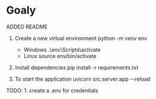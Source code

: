 # Goaly

ADDED README

1. Create a new virtual environment
    python -m venv env
     - Windows
        .\env\Scripts\activate
     - Linux
        source env/bin/activate
2. Install dependencies
    pip install -r requirements.txt

3. To start the application
    uvicorn src.server:app --reload


TODO:
    1. create a .env for credentials